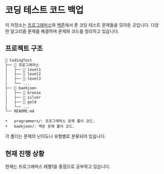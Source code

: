 # 코딩 테스트 코드 백업

이 저장소는 [프로그래머스](https://programmers.co.kr/)와 [백준](https://www.acmicpc.net/)에서 푼 코딩 테스트 문제들을 모아둔 곳입니다. 다양한 알고리즘 문제를 해결하며 문제와 코드를 정리하고 있습니다.

## 프로젝트 구조

```bash
📂 CodingTest
├── 📂 프로그래머스
│   ├── 📂 level1
│   ├── 📂 level2
│   ├── 📂 level3
│   └── ...
├── 📂 baekjoon
│   ├── 📂 bronze
│   ├── 📂 silver
│   ├── 📂 gold
│   └── ...
└── README.md
```

	•	programmers/: 프로그래머스 문제 풀이 코드.
	•	baekjoon/: 백준 문제 풀이 코드.

각 폴더는 문제의 난이도나 유형별로 분류되어 있습니다.

## 현재 진행 상황

현재는 프로그래머스 레벨1을 중점으로 공부하고 있습니다.
